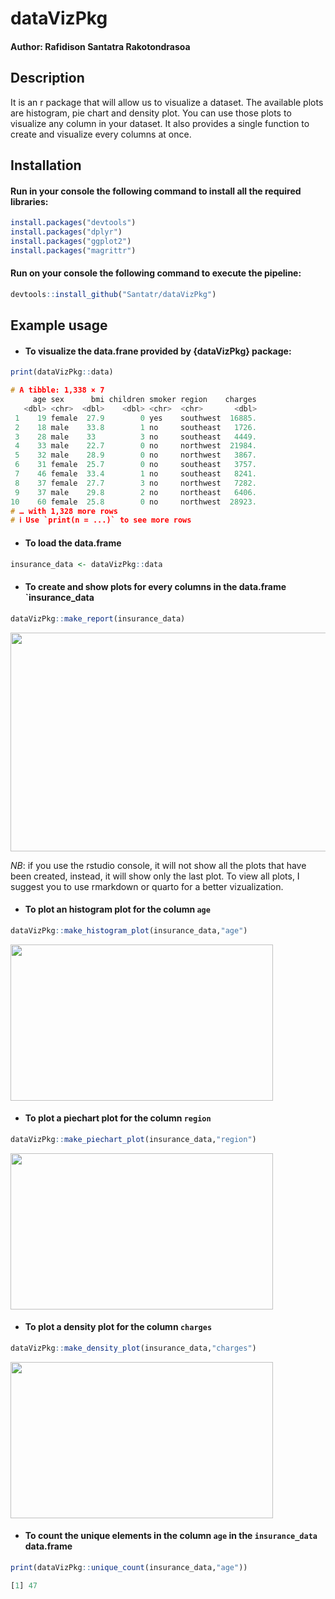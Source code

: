 # dataVizPkg

#### Author: Rafidison Santatra Rakotondrasoa

## Description

It is an r package that will allow us to visualize a dataset. The available plots are histogram, pie chart and density plot. You can use those plots to visualize any column in your dataset. It also provides a single function to create and visualize every columns at once. 


## Installation

#### Run in your console the following command to install all the required libraries:
```r
install.packages("devtools")
install.packages("dplyr")
install.packages("ggplot2")
install.packages("magrittr")
```

#### Run on your console the following command to execute the pipeline:
```r
devtools::install_github("Santatr/dataVizPkg")
```



## Example usage


* #### To visualize the data.frane provided by {dataVizPkg} package:
```r
print(dataVizPkg::data)
```
```c
# A tibble: 1,338 × 7
     age sex      bmi children smoker region    charges
   <dbl> <chr>  <dbl>    <dbl> <chr>  <chr>       <dbl>
 1    19 female  27.9        0 yes    southwest  16885.
 2    18 male    33.8        1 no     southeast   1726.
 3    28 male    33          3 no     southeast   4449.
 4    33 male    22.7        0 no     northwest  21984.
 5    32 male    28.9        0 no     northwest   3867.
 6    31 female  25.7        0 no     southeast   3757.
 7    46 female  33.4        1 no     southeast   8241.
 8    37 female  27.7        3 no     northwest   7282.
 9    37 male    29.8        2 no     northeast   6406.
10    60 female  25.8        0 no     northwest  28923.
# … with 1,328 more rows
# ℹ Use `print(n = ...)` to see more rows
```


* #### To load the data.frame  
```r
insurance_data <- dataVizPkg::data
```



* #### To create and show plots for every columns in the data.frame `insurance_data
```r
dataVizPkg::make_report(insurance_data)
```
<a href="url"><img src="https://user-images.githubusercontent.com/38108435/212416244-dbe76c4d-1d58-4e6d-82de-246efd8468a8.png" height="350" width="550" ></a>
 
*NB*: if you use the rstudio console, it will not show all the plots that have been created, instead, it will show only the last plot. To view all plots, I suggest you to use rmarkdown or quarto for a better vizualization.




* #### To plot an histogram plot for the column `age`
```r
dataVizPkg::make_histogram_plot(insurance_data,"age")
```
<a href="url"><img src="https://user-images.githubusercontent.com/38108435/212420420-e366e085-eaed-416b-96c8-a276b945bd97.png" height="250" width="420" ></a>



 
* #### To plot a piechart plot for the column `region`
```r
dataVizPkg::make_piechart_plot(insurance_data,"region")
```
<a href="url"><img src="https://user-images.githubusercontent.com/38108435/212417270-cf121490-ce95-4e15-adce-eb8652daaeee.png" height="250" width="420" ></a>




* #### To plot a density plot for the column `charges`
```r
dataVizPkg::make_density_plot(insurance_data,"charges")
```
<a href="url"><img src="https://user-images.githubusercontent.com/38108435/212420504-ae481e56-258a-4028-af50-64e04acc4fdd.png" height="250" width="420" ></a>



* #### To count the unique elements in the column `age` in the `insurance_data` data.frame
```r
print(dataVizPkg::unique_count(insurance_data,"age"))
```
```r
[1] 47
```


